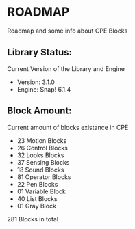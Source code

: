 # ROADMAP

Roadmap and some info about CPE Blocks

## Library Status:
Current Version of the Library and Engine
- Version: 3.1.0
- Engine: Snap! 6.1.4

## Block Amount:
Current amount of blocks existance in CPE
- 23 Motion Blocks
- 26 Control Blocks
- 32 Looks Blocks
- 37 Sensing Blocks
- 18 Sound Blocks
- 81 Operator Blocks
- 22 Pen Blocks
- 01 Variable Block
- 40 List Blocks
- 01 Gray Block

281 Blocks in total
